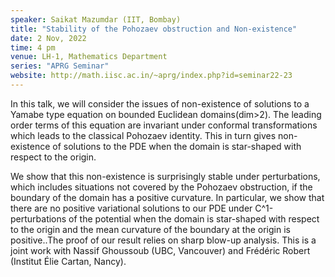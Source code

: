 ```yaml
---
speaker: Saikat Mazumdar (IIT, Bombay)
title: "Stability of the Pohozaev obstruction and Non-existence"
date: 2 Nov, 2022
time: 4 pm
venue: LH-1, Mathematics Department
series: "APRG Seminar"
website: http://math.iisc.ac.in/~aprg/index.php?id=seminar22-23
---
```


In this talk, we will consider the issues of non-existence of solutions to a Yamabe
type equation on bounded Euclidean domains(dim>2). The leading order terms of this
equation are invariant under conformal transformations which leads to the classical
Pohozaev identity. This in turn gives non-existence of solutions to the PDE when the
domain is star-shaped with respect to the origin.

We show that this non-existence is surprisingly stable under perturbations, which
includes situations not covered by the Pohozaev obstruction, if the boundary of the
domain has a positive curvature. In particular, we show that there are no positive
variational solutions to our PDE under C^1-perturbations of the potential when the
domain is star-shaped with respect to the origin and the mean curvature of the boundary
at the origin is positive..The proof of our result relies on sharp blow-up analysis.
This is a joint work with Nassif Ghoussoub (UBC, Vancouver) and Frédéric Robert
(Institut Élie Cartan, Nancy).
